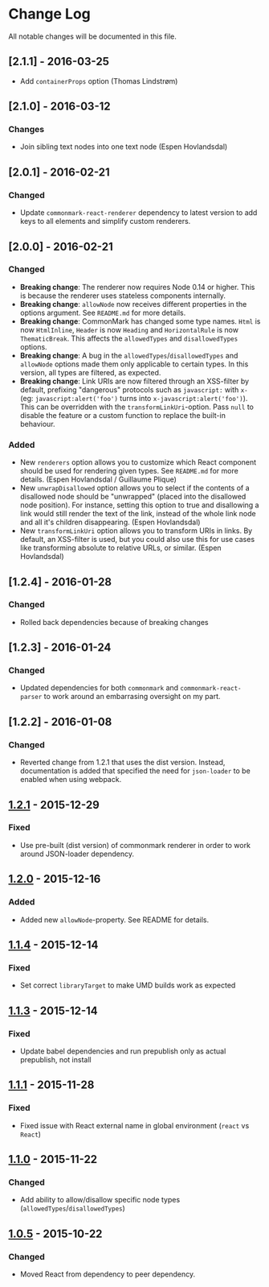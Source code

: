 # Change Log

All notable changes will be documented in this file.

## [2.1.1] - 2016-03-25

- Add `containerProps` option (Thomas Lindstrøm)

## [2.1.0] - 2016-03-12

### Changes

- Join sibling text nodes into one text node (Espen Hovlandsdal)

## [2.0.1] - 2016-02-21

### Changed

- Update `commonmark-react-renderer` dependency to latest version to add keys to all elements and simplify custom renderers.

## [2.0.0] - 2016-02-21

### Changed

- **Breaking change**: The renderer now requires Node 0.14 or higher. This is because the renderer uses stateless components internally.
- **Breaking change**: `allowNode` now receives different properties in the options argument. See `README.md` for more details.
- **Breaking change**: CommonMark has changed some type names. `Html` is now `HtmlInline`, `Header` is now `Heading` and `HorizontalRule` is now `ThematicBreak`. This affects the `allowedTypes` and `disallowedTypes` options.
- **Breaking change**: A bug in the `allowedTypes`/`disallowedTypes` and `allowNode` options made them only applicable to certain types. In this version, all types are filtered, as expected.
- **Breaking change**: Link URIs are now filtered through an XSS-filter by default, prefixing "dangerous" protocols such as `javascript:` with `x-` (eg: `javascript:alert('foo')` turns into `x-javascript:alert('foo')`). This can be overridden with the `transformLinkUri`-option. Pass `null` to disable the feature or a custom function to replace the built-in behaviour.

### Added

- New `renderers` option allows you to customize which React component should be used for rendering given types. See `README.md` for more details. (Espen Hovlandsdal / Guillaume Plique)
- New `unwrapDisallowed` option allows you to select if the contents of a disallowed node should be "unwrapped" (placed into the disallowed node position). For instance, setting this option to true and disallowing a link would still render the text of the link, instead of the whole link node and all it's children disappearing. (Espen Hovlandsdal)
- New `transformLinkUri` option allows you to transform URIs in links. By default, an XSS-filter is used, but you could also use this for use cases like transforming absolute to relative URLs, or similar. (Espen Hovlandsdal)

## [1.2.4] - 2016-01-28

### Changed

- Rolled back dependencies because of breaking changes

## [1.2.3] - 2016-01-24

### Changed

- Updated dependencies for both `commonmark` and `commonmark-react-parser` to work around an embarrasing oversight on my part.

## [1.2.2] - 2016-01-08

### Changed

- Reverted change from 1.2.1 that uses the dist version. Instead, documentation is added that specified the need for `json-loader` to be enabled when using webpack.

## [1.2.1] - 2015-12-29

### Fixed

- Use pre-built (dist version) of commonmark renderer in order to work around JSON-loader dependency.

## [1.2.0] - 2015-12-16

### Added

- Added new `allowNode`-property. See README for details.

## [1.1.4] - 2015-12-14

### Fixed

- Set correct `libraryTarget` to make UMD builds work as expected

## [1.1.3] - 2015-12-14

### Fixed

- Update babel dependencies and run prepublish only as actual prepublish, not install

## [1.1.1] - 2015-11-28

### Fixed

- Fixed issue with React external name in global environment (`react` vs `React`)

## [1.1.0] - 2015-11-22

### Changed

- Add ability to allow/disallow specific node types (`allowedTypes`/`disallowedTypes`)

## [1.0.5] - 2015-10-22

### Changed

- Moved React from dependency to peer dependency.

[1.2.1]: https://github.com/rexxars/react-markdown/compare/v1.2.0...v1.2.1
[1.2.0]: https://github.com/rexxars/react-markdown/compare/v1.1.4...v1.2.0
[1.1.4]: https://github.com/rexxars/react-markdown/compare/v1.1.3...v1.1.4
[1.1.3]: https://github.com/rexxars/react-markdown/compare/v1.1.1...v1.1.3
[1.1.1]: https://github.com/rexxars/react-markdown/compare/v1.1.0...v1.1.1
[1.1.0]: https://github.com/rexxars/react-markdown/compare/v1.0.5...v1.1.0
[1.0.5]: https://github.com/rexxars/react-markdown/compare/85a0e625ad1fefc6af2cb779c6ee74db5f31f866...v1.0.5
